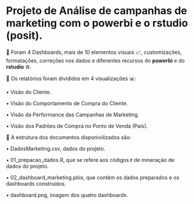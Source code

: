 # Projeto de Análise de campanhas de **marketing** com o **powerbi** e o **rstudio** (**posit**).

📌 Foram 4 Dashboards, mais de 10 elementos visuais 📈, customizações, formatações, correções nos dados e diferentes recursos do **powerbi** e do **rstudio** ⚙.

📌 Os relatórios foram divididos em 4 visualizações 📊:

• Visão do Cliente.

• Visão do Comportamento de Compra do Cliente.

• Visão da Performance das Campanhas de Marketing.

• Visão dos Padrões de Compra no Ponto de Venda (País).

📌 A estrutura dos documentos disponivilizados são:

•  DadosMarketing.csv, dados do projeto. 

•  01_prepacao_dados.R, que se refere aos códigos **r** de mineração de dados do projeto. 

•  02_dashboard_marketing.pbix, que contém os dados preparados e os dashboards construídos.

•  dashboard.png, imagem dos quatro dashboards.




